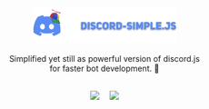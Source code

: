 <p align="center">
  <img width="50%" height="50%"  src="https://raw.githubusercontent.com/terthesz/discord-simple.js/dev/.github/images/package-logo-with-text.png" />

  <p align="center">Simplified yet still as powerful version of discord.js<br/> for faster bot development. 🤖</p>

  <br/>

  <div align="center">
    <img style="margin-right: 15px;" src="https://img.shields.io/github/workflow/status/terthesz/discord-simple.js/%F0%9F%9A%80%20publish?label=publish&style=flat-square" />
    <img src="https://img.shields.io/npm/v/discord-simple.js?label=discord-simple.js&style=flat-square" />
  </div>
</p>

